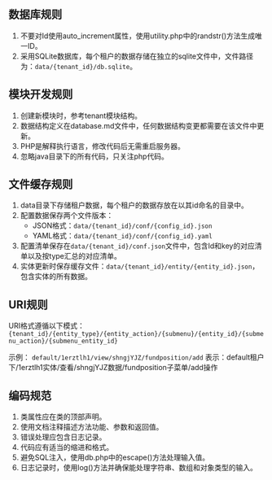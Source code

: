 ## 数据库规则
1. 不要对Id使用auto_increment属性，使用utility.php中的randstr()方法生成唯一ID。
2. 采用SQLite数据库，每个租户的数据存储在独立的sqlite文件中，文件路径为：`data/{tenant_id}/db.sqlite`。

## 模块开发规则
1. 创建新模块时，参考tenant模块结构。
2. 数据结构定义在database.md文件中，任何数据结构变更都需要在该文件中更新。
3. PHP是解释执行语言，修改代码后无需重启服务器。
4. 忽略java目录下的所有代码，只关注php代码。

## 文件缓存规则
1. data目录下存储租户数据，每个租户的数据存放在以其id命名的目录中。
2. 配置数据保存两个文件版本：
   - JSON格式：`data/{tenant_id}/conf/{config_id}.json`
   - YAML格式：`data/{tenant_id}/conf/{config_id}.yaml`
3. 配置清单保存在`data/{tenant_id}/conf.json`文件中，包含Id和key的对应清单以及按type汇总的对应清单。
4. 实体更新时保存缓存文件：`data/{tenant_id}/entity/{entity_id}.json`，包含实体的所有数据。

## URI规则
URI格式遵循以下模式：
`{tenant_id}/{entity_type}/{entity_action}/{submenu}/{entity_id}/{submenu_action}/{submenu_entity_id}`

示例：
`default/1erztlh1/view/shngjYJZ/fundposition/add`
表示：default租户下/1erztlh1实体/查看/shngjYJZ数据/fundposition子菜单/add操作

## 编码规范
1. 类属性应在类的顶部声明。
2. 使用文档注释描述方法功能、参数和返回值。
3. 错误处理应包含日志记录。
4. 代码应有适当的缩进和格式。
5. 避免SQL注入，使用db.php中的escape()方法处理输入值。
6. 日志记录时，使用log()方法并确保能处理字符串、数组和对象类型的输入。